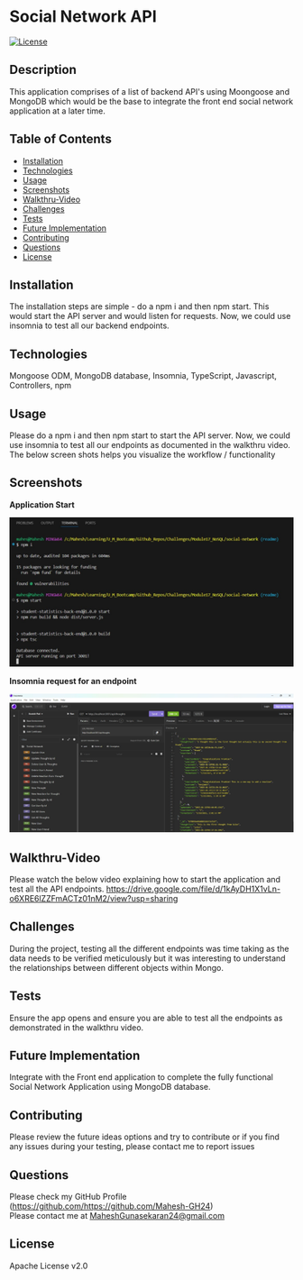 # Social Network API
   [![License](https://img.shields.io/badge/License-Apache_2.0-blue.svg)](https://opensource.org/licenses/Apache-2.0)

   ## Description

   This application comprises of a list of backend API's using Moongoose and MongoDB which would be the base to integrate the front end social network application at a later time.

   ## Table of Contents

   - [Installation](#installation)
   - [Technologies](#Technologies)
   - [Usage](#usage)
   - [Screenshots](#screenshots)
   - [Walkthru-Video](#walkthru-video)
   - [Challenges](#challenges)
   - [Tests](#tests)
   - [Future Implementation](#Future-Implementation)
   - [Contributing](#Contributing)
   - [Questions](#questions)
   - [License](#license)

   ## Installation
   The installation steps are simple - do a npm i and then npm start. This would start the API server and would listen for requests. Now, we could use insomnia to test all our backend endpoints.

   ## Technologies
   Mongoose ODM, MongoDB database, Insomnia, TypeScript, Javascript, Controllers, npm

   ## Usage
   Please do a npm i and then npm start to start the API server. Now, we could use insomnia to test all our endpoints as documented in the walkthru video. The below screen shots helps you visualize the workflow / functionality

   
   ## Screenshots

   **Application Start**

   ![index](src/assets/images/app-start.jpg)
   
   **Insomnia request for an endpoint**

   ![index](src/assets/images/insomnia-test.jpg)

   
   ## Walkthru-Video
   Please watch the below video explaining how to start the application and test all the API endpoints.
   https://drive.google.com/file/d/1kAyDH1X1vLn-o6XRE6lZZFmACTz01nM2/view?usp=sharing 
   
   ## Challenges
   During the project, testing all the different endpoints was time taking as the data needs to be verified meticulously but it was interesting to understand the relationships between different objects within Mongo.  
   

   ## Tests
   Ensure the app opens and ensure you are able to test all the endpoints as demonstrated in the walkthru video.

   ## Future Implementation
   Integrate with the Front end application to complete the fully functional Social Network Application using MongoDB database.

   ## Contributing
   Please review the future ideas options and try to contribute or if you find any issues during your testing, please contact me to report issues

   ## Questions
   Please check my GitHub Profile (https://github.com/https://github.com/Mahesh-GH24)  
   Please contact me at MaheshGunasekaran24@gmail.com

   ## License
   Apache License v2.0